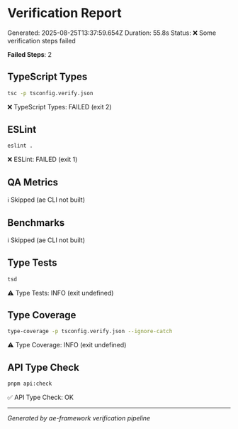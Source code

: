 # Verification Report

Generated: 2025-08-25T13:37:59.654Z
Duration: 55.8s
Status: ❌ Some verification steps failed

**Failed Steps**: 2

## TypeScript Types
```bash
tsc -p tsconfig.verify.json
```

❌ TypeScript Types: FAILED (exit 2)

## ESLint
```bash
eslint .
```

❌ ESLint: FAILED (exit 1)

## QA Metrics
ℹ️  Skipped (ae CLI not built)

## Benchmarks
ℹ️  Skipped (ae CLI not built)

## Type Tests
```bash
tsd
```

⚠️  Type Tests: INFO (exit undefined)

## Type Coverage
```bash
type-coverage -p tsconfig.verify.json --ignore-catch
```

⚠️  Type Coverage: INFO (exit undefined)

## API Type Check
```bash
pnpm api:check
```

✅ API Type Check: OK

---
*Generated by ae-framework verification pipeline*
